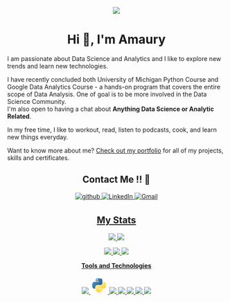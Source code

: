 <!--
**MSThedox/MSThedox** is a ✨ _special_ ✨ repository because its `README.md` (this file) appears on your GitHub profile.

Here are some ideas to get you started:

- 🔭 I’m currently working on ...
- 🌱 I’m currently learning ...
- 👯 I’m looking to collaborate on ...
- 🤔 I’m looking for help with ...
- 💬 Ask me about ...
- 📫 How to reach me: ...
- 😄 Pronouns: ...
- ⚡ Fun fact: ...
--> 

<p align="center">
 <img height="350px" src="https://images-wixmp-ed30a86b8c4ca887773594c2.wixmp.com/f/c83c004e-1370-4756-88e5-4071de797088/ddjk36s-36e736ed-a3f5-4ead-bc5a-2055ad79d8a7.gif?token=eyJ0eXAiOiJKV1QiLCJhbGciOiJIUzI1NiJ9.eyJzdWIiOiJ1cm46YXBwOjdlMGQxODg5ODIyNjQzNzNhNWYwZDQxNWVhMGQyNmUwIiwiaXNzIjoidXJuOmFwcDo3ZTBkMTg4OTgyMjY0MzczYTVmMGQ0MTVlYTBkMjZlMCIsIm9iaiI6W1t7InBhdGgiOiJcL2ZcL2M4M2MwMDRlLTEzNzAtNDc1Ni04OGU1LTQwNzFkZTc5NzA4OFwvZGRqazM2cy0zNmU3MzZlZC1hM2Y1LTRlYWQtYmM1YS0yMDU1YWQ3OWQ4YTcuZ2lmIn1dXSwiYXVkIjpbInVybjpzZXJ2aWNlOmZpbGUuZG93bmxvYWQiXX0.pgxwYJcrj6fKZmowAdX5HbdvaHWItqxLpSim41_sgC4"> 
 </p>
 
 <h1 align="center">Hi 👋, I'm Amaury</h1
<p align="center"> I am passionate about Data Science and Analytics and I like to explore new trends and learn new technologies. 

I have recently concluded both University of Michigan Python Course and Google Data Analytics Course - a hands-on program that covers the entire scope of Data Analysis.
One of goal is to be more involved in the Data Science Community.
<br>I'm also open to having a chat about **Anything Data Science or Analytic Related**.
</br>

In my free time, I like to workout, read, listen to podcasts, cook, and learn new things everyday.

Want to know more about me? [Check out my portfolio](https://github.com/MSThedox/Data-Analysis-Portfolio) for all of my projects, skills and certificates.
</p>
 
 <h2 align="center">Contact Me !! 🤝</h2> 

<p align="center">
<a href="https://github.com/MSThedox" target="_blank">
<img src=https://img.shields.io/badge/github-%2324292e.svg?&style=for-the-badge&logo=github&logoColor=white alt=github style="margin-bottom: 5px;" />
</a>
<a href="https://www.linkedin.com/in/amaury-pasgrimaud/" target="_blank">
<img alt="LinkedIn" src="https://img.shields.io/badge/linkedin%20-%230077B5.svg?&style=for-the-badge&logo=linkedin&logoColor=white"/>
</a>
<a href="mailto:amaury.pasg@gmail.com">
<img alt="Gmail" src="https://img.shields.io/badge/Gmail-D14836?style=for-the-badge&logo=gmail&logoColor=white" />
</p> 
     
<h2 align="center">My Stats</h2>
<p align="center">
 <img width="48%" src="https://github-readme-stats.vercel.app/api?username=MSThedox&count_private=true&show_icons=true&theme=radical">
      <img  width="48%" src="https://github-readme-streak-stats.herokuapp.com/?user=MSThedox&theme=radical" />
</p>

<p align="center">
 <img width="200px"src="https://i.dlpng.com/static/png/7039439_preview.png">
 <img width="400px" src="https://github-readme-stats.vercel.app/api/top-langs/?username=MST&layout=compact&theme=radical&custom_title=Languages" /> 
 <img width="200px"src="https://i.dlpng.com/static/png/7039439_preview.png">
</p>

<p align="center">
 <b>Tools and Technologies</b>
 <br>
 <br>
 
 <img width="40px" src="https://upload.wikimedia.org/wikipedia/commons/thumb/2/2d/Visual_Studio_Code_1.18_icon.svg/1028px-Visual_Studio_Code_1.18_icon.svg.png" />
 <img width="40px" src="https://raw.githubusercontent.com/devicons/devicon/master/icons/python/python-original.svg" />
 <img width="40px" src="https://camo.githubusercontent.com/fbfcb9e3dc648adc93bef37c718db16c52f617ad055a26de6dc3c21865c3321d/68747470733a2f2f7777772e766563746f726c6f676f2e7a6f6e652f6c6f676f732f6769742d73636d2f6769742d73636d2d69636f6e2e737667" />
 <img width="50px" src="https://upload.wikimedia.org/wikipedia/commons/thumb/1/1b/R_logo.svg/1280px-R_logo.svg.png" />
 <img width="40px" src="https://upload.wikimedia.org/wikipedia/commons/thumb/3/34/Microsoft_Office_Excel_%282019%E2%80%93present%29.svg/2203px-Microsoft_Office_Excel_%282019%E2%80%93present%29.svg.png" />
 <img width="65px" src="https://upload.wikimedia.org/wikipedia/fr/thumb/6/62/MySQL.svg/1200px-MySQL.svg.png" />
 <img width="65px" src="https://logos-world.net/wp-content/uploads/2021/10/Tableau-Emblem.png" />


 <br>
 <br>
